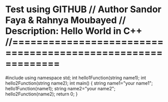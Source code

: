 Test using GITHUB
// Author Sandor Faya & Rahnya Moubayed
// Description: Hello World in C++
//============================================================
================

#include <iostream>
using namespace std;
int hello1Function(string name1);
int hello2Function(string name2);
int main()
{
string name1="your name1";
hello1Function(name1);
string name2="your name2";
hello2Function(name2);
return 0;
}
